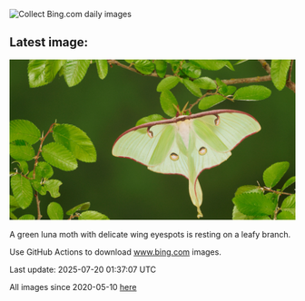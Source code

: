 ![Collect Bing.com daily images](https://github.com/counter2015/bing-daily-images/workflows/Collect%20Bing.com%20daily%20images/badge.svg)
## Latest image:
![](images/MothWeek.jpg)

A green luna moth with delicate wing eyespots is resting on a leafy branch.

Use GitHub Actions to download www.bing.com images.

Last update: 2025-07-20 01:37:07 UTC

All images since 2020-05-10 [here](https://github.com/counter2015/bing-daily-images/tree/master/images)
